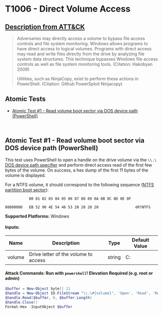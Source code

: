 # T1006 - Direct Volume Access
## [Description from ATT&CK](https://attack.mitre.org/wiki/Technique/T1006)
<blockquote>Adversaries may directly access a volume to bypass file access controls and file system monitoring. Windows allows programs to have direct access to logical volumes. Programs with direct access may read and write files directly from the drive by analyzing file system data structures. This technique bypasses Windows file access controls as well as file system monitoring tools. (Citation: Hakobyan 2009)

Utilities, such as NinjaCopy, exist to perform these actions in PowerShell. (Citation: Github PowerSploit Ninjacopy)</blockquote>

## Atomic Tests

- [Atomic Test #1 - Read volume boot sector via DOS device path (PowerShell)](#atomic-test-1---read-volume-boot-sector-via-dos-device-path-powershell)


<br/>

## Atomic Test #1 - Read volume boot sector via DOS device path (PowerShell)
This test uses PowerShell to open a handle on the drive volume via the `\\.\` [DOS device path specifier](https://docs.microsoft.com/en-us/dotnet/standard/io/file-path-formats#dos-device-paths) and perform direct access read of the first few bytes of the volume.
On success, a hex dump of the first 11 bytes of the volume is displayed.

For a NTFS volume, it should correspond to the following sequence ([NTFS partition boot sector](https://en.wikipedia.org/wiki/NTFS#Partition_Boot_Sector_(VBR))):
```
           00 01 02 03 04 05 06 07 08 09 0A 0B 0C 0D 0E 0F

00000000   EB 52 90 4E 54 46 53 20 20 20 20                 ëR?NTFS
```

**Supported Platforms:** Windows




#### Inputs:
| Name | Description | Type | Default Value | 
|------|-------------|------|---------------|
| volume | Drive letter of the volume to access | string | C:|


#### Attack Commands: Run with `powershell`!  Elevation Required (e.g. root or admin) 


```powershell
$buffer = New-Object byte[] 11
$handle = New-Object IO.FileStream "\\.\#{volume}", 'Open', 'Read', 'ReadWrite'
$handle.Read($buffer, 0, $buffer.Length)
$handle.Close()
Format-Hex -InputObject $buffer
```






<br/>
